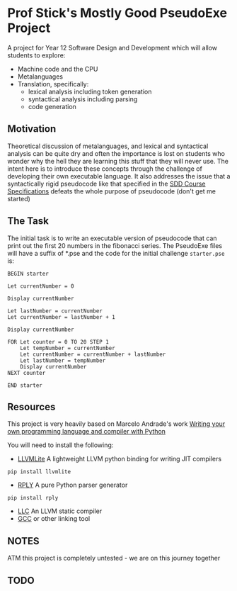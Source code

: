 # Prof Stick's Mostly Good PseudoExe Project

A project for Year 12 Software Design and Development which will allow students to explore:
* Machine code and the CPU
* Metalanguages
* Translation, specifically:
  * lexical analysis including token generation
  * syntactical analysis including parsing
  * code generation

## Motivation
Theoretical discussion of metalanguages, and lexical and syntactical analysis can be quite dry and often the importance is lost on students who wonder why the hell they are learning this stuff that they will never use. The intent here is to introduce these concepts through the challenge of developing their own executable language. It also addresses the issue that a syntactically rigid pseudocode like that specified in the [SDD Course Specifications](https://educationstandards.nsw.edu.au/wps/wcm/connect/44325629-51c6-4330-8bf8-662d5cfbe5fb/software-design-development-course-specs.pdf?MOD=AJPERES&CVID=) defeats the whole purpose of pseudocode (don't get me started)

## The Task
The initial task is to write an executable version of pseudocode that can print out the first 20 numbers in the fibonacci series. The PseudoExe files will have a suffix of *.pse and the code for the initial challenge `starter.pse` is:

```
BEGIN starter

Let currentNumber = 0

Display currentNumber

Let lastNumber = currentNumber
Let currentNumber = lastNumber + 1

Display currentNumber

FOR Let counter = 0 TO 20 STEP 1
    Let tempNumber = currentNumber
    Let currentNumber = currentNumber + lastNumber
    Let lastNumber = tempNumber
    Display currentNumber
NEXT counter

END starter
```

## Resources
This project is very heavily based on Marcelo Andrade's work [Writing your own programming language and compiler with Python](https://blog.usejournal.com/writing-your-own-programming-language-and-compiler-with-python-a468970ae6df)

You will need to install the following:
* [LLVMLite](http://llvmlite.pydata.org) A lightweight LLVM python binding for writing JIT compilers
  
```
pip install llvmlite
```

* [RPLY](https://pypi.org/project/rply/) A pure Python parser generator

```
pip install rply
```

* [LLC](https://llvm.org/docs/CommandGuide/llc.html) An LLVM static compiler
* [GCC](https://gcc.gnu.org/) or other linking tool


## NOTES
ATM this project is completely untested - we are on this journey together

## TODO
